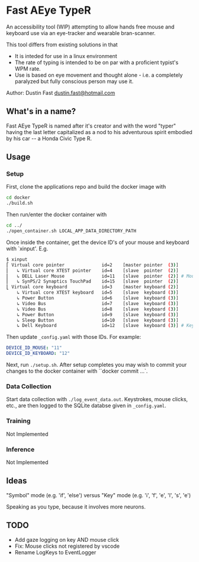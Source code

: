 # Fast AEye TypeR

An accessibility tool (WIP) attempting to allow hands free mouse and keyboard use via an eye-tracker and wearable bran-scanner.

This tool differs from existing solutions in that

* It is inteded for use in a linux environment
* The rate of typing is intended to be on par with a proficient typist's WPM rate.
*  Use is based on eye movement and thought alone - i.e. a completely paralyzed but fully conscious person may use it.

Author: Dustin Fast <dustin.fast@hotmail.com>

## What's in a name?

Fast AEye TypeR is named after it's creator and with the word "typer" having the last letter capitalized as a nod to his adventurous spirit embodied by his car -- a Honda Civic Type R.

## Usage

### Setup

First, clone the applications repo and build the docker image with

```bash
cd docker
./build.sh
```

Then run/enter the docker container with

```bash
cd ../
./open_container.sh LOCAL_APP_DATA_DIRECTORY_PATH
```  

Once inside the container, get the device ID's of your mouse and keyboard with `xinput'. E.g.  

``` bash
$ xinput
⎡ Virtual core pointer              id=2    [master pointer  (3)]
⎜   ↳ Virtual core XTEST pointer    id=4    [slave  pointer  (2)]
⎜   ↳ DELL Laser Mouse              id=11   [slave  pointer  (2)] # Mouse
⎜   ↳ SynPS/2 Synaptics TouchPad    id=15   [slave  pointer  (2)]
⎣ Virtual core keyboard             id=3    [master keyboard (2)]
    ↳ Virtual core XTEST keyboard   id=5    [slave  keyboard (3)]
    ↳ Power Button                  id=6    [slave  keyboard (3)]
    ↳ Video Bus                     id=7    [slave  keyboard (3)]
    ↳ Video Bus                     id=8    [slave  keyboard (3)]
    ↳ Power Button                  id=9    [slave  keyboard (3)]
    ↳ Sleep Button                  id=10   [slave  keyboard (3)]
    ↳ Dell Keyboard                 id=12   [slave  keyboard (3)] # Keyboard
```

Then update `_config.yaml` with those IDs. For example:  

```yaml
DEVICE_ID_MOUSE: "11"
DEVICE_ID_KEYBOARD: "12"
```

Next, run `./setup.sh`. After setup completes you may wish to commit your changes to the docker container with ``docker commit ...`.

### Data Collection

Start data collection with `./log_event_data.out`. Keystrokes, mouse clicks, etc., are then logged to the SQLite databse given in `_config.yaml`.

### Training

Not Implemented

### Inference

Not Implemented

## Ideas

"Symbol" mode (e.g. 'if', 'else') versus "Key" mode (e.g. 'i', 'f', 'e', 'l', 's', 'e')

Speaking as you type, because it involves more neurons.



## TODO

* Add gaze logging on key AND mouse click
* Fix: Mouse clicks not registered by vscode
* Rename LogKeys to EventLogger
